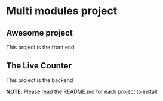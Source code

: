 # Multi modules project

## Awesome project

This project is the front end

## The Live Counter

This project is the backend

**NOTE**: Please read the README.md for each project to install
